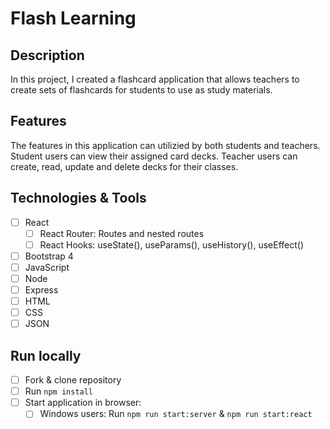 
# Flash Learning

## Description

In this project, I created a flashcard application that allows teachers to create sets of flashcards for students to use as study materials. 

## Features

The features in this application can utilizied by both students and teachers. Student users can view their assigned card decks. Teacher users can create, read, update and delete decks for their classes. 

## Technologies & Tools
- [ ] React
    - [ ] React Router: Routes and nested routes
    - [ ] React Hooks: useState(), useParams(), useHistory(), useEffect()
- [ ] Bootstrap 4
- [ ] JavaScript
- [ ] Node
- [ ] Express
- [ ] HTML
- [ ] CSS
- [ ] JSON

## Run locally
- [ ] Fork & clone repository
- [ ] Run `npm install`
- [ ] Start application in browser:
    - [ ] Windows users: Run `npm run start:server` & `npm run start:react`
